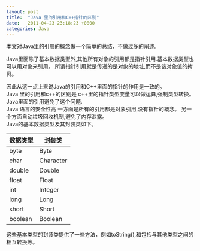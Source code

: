 ```yaml
---
layout: post
title:  "Java 里的引用和C++指针的区别"
date:   2011-04-23 23:18:23 +0800
categories: Java
---
```

本文对Java里的引用的概念做一个简单的总结，不做过多的阐述。

Java里面除了基本数据类型外,其他所有对象的引用都是指针引用.基本数据类型也可以用对象来引用。 所谓指针引用就是传递的是对象的地址,而不是该对象值的拷贝。<br>

因此从这一点上来说Java的引用和C++里面的指针的作用是一致的。<br>
Java 里的引用和c++的区别是 c++里的指针类型变量可以做运算,强制类型转换。 Java里面的引用避免了这个问题.<br>
Java 语言的安全性高 一方面是所有的引用都是对象引用,没有指针的概念。 另一个方面自动垃圾回收机制,避免了内存泄露。
<br>
Java的基本数据类型及其封装类如下。

数据类型|封装类|
---|---|
byte|Byte|
char|Character|
double|Double|
float|Float|
int|Integer|
long|Long|
short|Short|
boolean|Boolean|

这些基本类型的封装类提供了一些方法，例如toString(),和包括与其他类型之间的相互转换等。<br>
